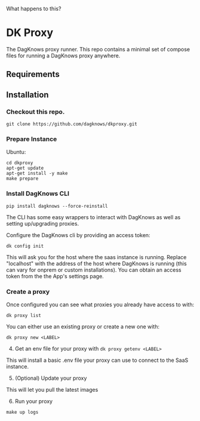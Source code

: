 What happens to this?

# DK Proxy

The DagKnows proxy runner.   This repo contains a minimal set of compose files for running a DagKnows proxy anywhere.

## Requirements

## Installation

### Checkout this repo.

```
git clone https://github.com/dagknows/dkproxy.git
```

### Prepare Instance

Ubuntu:

```
cd dkproxy
apt-get update
apt-get install -y make
make prepare
```

### Install DagKnows CLI

```
pip install dagknows --force-reinstall
```

The CLI has some easy wrappers to interact with DagKnows as well as setting up/upgrading proxies.

Configure the DagKnows cli by providing an access token:

```
dk config init
```

This will ask you for the host where the saas instance is running.   Replace "localhost" with the address of the host where DagKnows is running (this can vary for onprem or custom installations).
You can obtain an access token from the the App's settings page.

### Create a proxy

Once configured you can see what proxies you already have access to with:

```
dk proxy list
```

You can either use an existing proxy or create a new one with:

```
dk proxy new <LABEL>
```

4. Get an env file for your proxy with `dk proxy getenv <LABEL>`

This will install a basic .env file your proxy can use to connect to the SaaS instance.

5. (Optional) Update your proxy

This will let you pull the latest images

6. Run your proxy

```
make up logs
```

